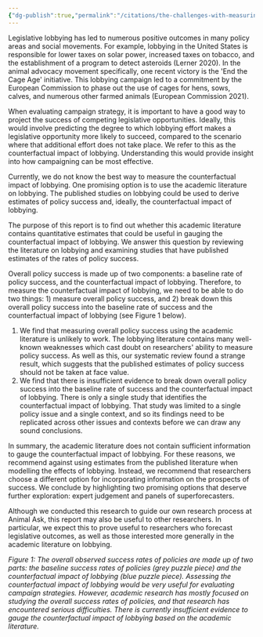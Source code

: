 ```yaml
---
{"dg-publish":true,"permalink":"/citations/the-challenges-with-measuring-the-impact-of-lobbying-animal-ask/","created":"2025-10-01T10:37:33.509+01:00","updated":"2025-10-01T10:53:41.908+01:00"}
---
```


Legislative lobbying has led to numerous positive outcomes in many policy areas and social movements. For example, lobbying in the United States is responsible for lower taxes on solar power, increased taxes on tobacco, and the establishment of a program to detect asteroids (Lerner 2020). In the animal advocacy movement specifically, one recent victory is the 'End the Cage Age' initiative. This lobbying campaign led to a commitment by the European Commission to phase out the use of cages for hens, sows, calves, and numerous other farmed animals (European Commission 2021).

When evaluating campaign strategy, it is important to have a good way to project the success of competing legislative opportunities. Ideally, this would involve predicting the degree to which lobbying effort makes a legislative opportunity more likely to succeed, compared to the scenario where that additional effort does not take place. We refer to this as the counterfactual impact of lobbying. Understanding this would provide insight into how campaigning can be most effective.

Currently, we do not know the best way to measure the counterfactual impact of lobbying. One promising option is to use the academic literature on lobbying. The published studies on lobbying could be used to derive estimates of policy success and, ideally, the counterfactual impact of lobbying.

The purpose of this report is to find out whether this academic literature contains quantitative estimates that could be useful in gauging the counterfactual impact of lobbying. We answer this question by reviewing the literature on lobbying and examining studies that have published estimates of the rates of policy success.

Overall policy success is made up of two components: a baseline rate of policy success, and the counterfactual impact of lobbying. Therefore, to measure the counterfactual impact of lobbying, we need to be able to do two things: 1) measure overall policy success, and 2) break down this overall policy success into the baseline rate of success and the counterfactual impact of lobbying (see Figure 1 below).

1. We find that measuring overall policy success using the academic literature is unlikely to work. The lobbying literature contains many well-known weaknesses which cast doubt on researchers' ability to measure policy success. As well as this, our systematic review found a strange result, which suggests that the published estimates of policy success should not be taken at face value.
2. We find that there is insufficient evidence to break down overall policy success into the baseline rate of success and the counterfactual impact of lobbying. There is only a single study that identifies the counterfactual impact of lobbying. That study was limited to a single policy issue and a single context, and so its findings need to be replicated across other issues and contexts before we can draw any sound conclusions.

In summary, the academic literature does not contain sufficient information to gauge the counterfactual impact of lobbying. For these reasons, we recommend against using estimates from the published literature when modelling the effects of lobbying. Instead, we recommend that researchers choose a different option for incorporating information on the prospects of success. We conclude by highlighting two promising options that deserve further exploration: expert judgement and panels of superforecasters.

Although we conducted this research to guide our own research process at Animal Ask, this report may also be useful to other researchers. In particular, we expect this to prove useful to researchers who forecast legislative outcomes, as well as those interested more generally in the academic literature on lobbying.

*Figure 1: The overall observed success rates of policies are made up of two parts: the baseline success rates of policies (grey puzzle piece) and the counterfactual impact of lobbying (blue puzzle piece). Assessing the counterfactual impact of lobbying would be very useful for evaluating campaign strategies. However, academic research has mostly focused on studying the overall success rates of policies, and that research has encountered serious difficulties. There is currently insufficient evidence to gauge the counterfactual impact of lobbying based on the academic literature.*
